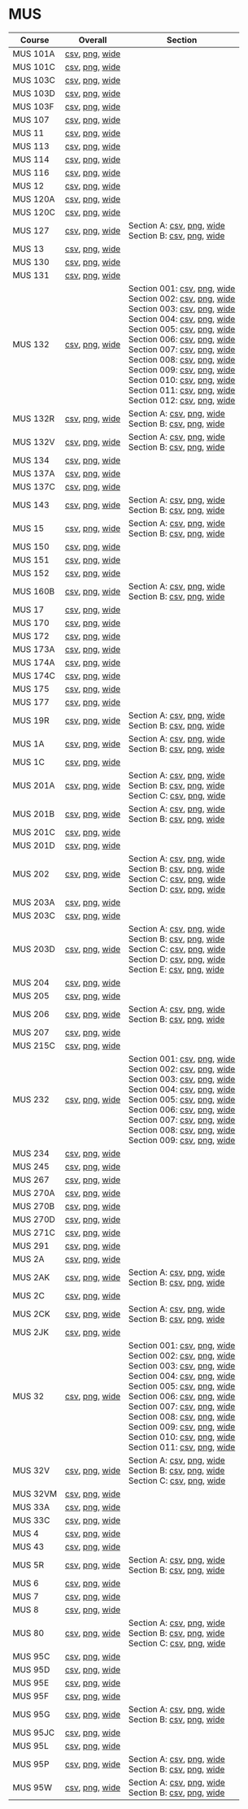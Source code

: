 # MUS

| Course | Overall | Section |
| ------ | ------- | ------- |
| MUS 101A | [csv](https://github.com/UCSD-Historical-Enrollment-Data/2024Fall/blob/main/overall/MUS%20101A.csv), [png](https://raw.githubusercontent.com/UCSD-Historical-Enrollment-Data/2024Fall/main/plot_overall/MUS%20101A.png), [wide](https://raw.githubusercontent.com/UCSD-Historical-Enrollment-Data/2024Fall/main/plot_overall_wide/MUS%20101A.png) |  |
| MUS 101C | [csv](https://github.com/UCSD-Historical-Enrollment-Data/2024Fall/blob/main/overall/MUS%20101C.csv), [png](https://raw.githubusercontent.com/UCSD-Historical-Enrollment-Data/2024Fall/main/plot_overall/MUS%20101C.png), [wide](https://raw.githubusercontent.com/UCSD-Historical-Enrollment-Data/2024Fall/main/plot_overall_wide/MUS%20101C.png) |  |
| MUS 103C | [csv](https://github.com/UCSD-Historical-Enrollment-Data/2024Fall/blob/main/overall/MUS%20103C.csv), [png](https://raw.githubusercontent.com/UCSD-Historical-Enrollment-Data/2024Fall/main/plot_overall/MUS%20103C.png), [wide](https://raw.githubusercontent.com/UCSD-Historical-Enrollment-Data/2024Fall/main/plot_overall_wide/MUS%20103C.png) |  |
| MUS 103D | [csv](https://github.com/UCSD-Historical-Enrollment-Data/2024Fall/blob/main/overall/MUS%20103D.csv), [png](https://raw.githubusercontent.com/UCSD-Historical-Enrollment-Data/2024Fall/main/plot_overall/MUS%20103D.png), [wide](https://raw.githubusercontent.com/UCSD-Historical-Enrollment-Data/2024Fall/main/plot_overall_wide/MUS%20103D.png) |  |
| MUS 103F | [csv](https://github.com/UCSD-Historical-Enrollment-Data/2024Fall/blob/main/overall/MUS%20103F.csv), [png](https://raw.githubusercontent.com/UCSD-Historical-Enrollment-Data/2024Fall/main/plot_overall/MUS%20103F.png), [wide](https://raw.githubusercontent.com/UCSD-Historical-Enrollment-Data/2024Fall/main/plot_overall_wide/MUS%20103F.png) |  |
| MUS 107 | [csv](https://github.com/UCSD-Historical-Enrollment-Data/2024Fall/blob/main/overall/MUS%20107.csv), [png](https://raw.githubusercontent.com/UCSD-Historical-Enrollment-Data/2024Fall/main/plot_overall/MUS%20107.png), [wide](https://raw.githubusercontent.com/UCSD-Historical-Enrollment-Data/2024Fall/main/plot_overall_wide/MUS%20107.png) |  |
| MUS 11 | [csv](https://github.com/UCSD-Historical-Enrollment-Data/2024Fall/blob/main/overall/MUS%2011.csv), [png](https://raw.githubusercontent.com/UCSD-Historical-Enrollment-Data/2024Fall/main/plot_overall/MUS%2011.png), [wide](https://raw.githubusercontent.com/UCSD-Historical-Enrollment-Data/2024Fall/main/plot_overall_wide/MUS%2011.png) |  |
| MUS 113 | [csv](https://github.com/UCSD-Historical-Enrollment-Data/2024Fall/blob/main/overall/MUS%20113.csv), [png](https://raw.githubusercontent.com/UCSD-Historical-Enrollment-Data/2024Fall/main/plot_overall/MUS%20113.png), [wide](https://raw.githubusercontent.com/UCSD-Historical-Enrollment-Data/2024Fall/main/plot_overall_wide/MUS%20113.png) |  |
| MUS 114 | [csv](https://github.com/UCSD-Historical-Enrollment-Data/2024Fall/blob/main/overall/MUS%20114.csv), [png](https://raw.githubusercontent.com/UCSD-Historical-Enrollment-Data/2024Fall/main/plot_overall/MUS%20114.png), [wide](https://raw.githubusercontent.com/UCSD-Historical-Enrollment-Data/2024Fall/main/plot_overall_wide/MUS%20114.png) |  |
| MUS 116 | [csv](https://github.com/UCSD-Historical-Enrollment-Data/2024Fall/blob/main/overall/MUS%20116.csv), [png](https://raw.githubusercontent.com/UCSD-Historical-Enrollment-Data/2024Fall/main/plot_overall/MUS%20116.png), [wide](https://raw.githubusercontent.com/UCSD-Historical-Enrollment-Data/2024Fall/main/plot_overall_wide/MUS%20116.png) |  |
| MUS 12 | [csv](https://github.com/UCSD-Historical-Enrollment-Data/2024Fall/blob/main/overall/MUS%2012.csv), [png](https://raw.githubusercontent.com/UCSD-Historical-Enrollment-Data/2024Fall/main/plot_overall/MUS%2012.png), [wide](https://raw.githubusercontent.com/UCSD-Historical-Enrollment-Data/2024Fall/main/plot_overall_wide/MUS%2012.png) |  |
| MUS 120A | [csv](https://github.com/UCSD-Historical-Enrollment-Data/2024Fall/blob/main/overall/MUS%20120A.csv), [png](https://raw.githubusercontent.com/UCSD-Historical-Enrollment-Data/2024Fall/main/plot_overall/MUS%20120A.png), [wide](https://raw.githubusercontent.com/UCSD-Historical-Enrollment-Data/2024Fall/main/plot_overall_wide/MUS%20120A.png) |  |
| MUS 120C | [csv](https://github.com/UCSD-Historical-Enrollment-Data/2024Fall/blob/main/overall/MUS%20120C.csv), [png](https://raw.githubusercontent.com/UCSD-Historical-Enrollment-Data/2024Fall/main/plot_overall/MUS%20120C.png), [wide](https://raw.githubusercontent.com/UCSD-Historical-Enrollment-Data/2024Fall/main/plot_overall_wide/MUS%20120C.png) |  |
| MUS 127 | [csv](https://github.com/UCSD-Historical-Enrollment-Data/2024Fall/blob/main/overall/MUS%20127.csv), [png](https://raw.githubusercontent.com/UCSD-Historical-Enrollment-Data/2024Fall/main/plot_overall/MUS%20127.png), [wide](https://raw.githubusercontent.com/UCSD-Historical-Enrollment-Data/2024Fall/main/plot_overall_wide/MUS%20127.png) | Section A: [csv](https://github.com/UCSD-Historical-Enrollment-Data/2024Fall/blob/main/section/MUS%20127_A.csv), [png](https://raw.githubusercontent.com/UCSD-Historical-Enrollment-Data/2024Fall/main/plot_section/MUS%20127_A.png), [wide](https://raw.githubusercontent.com/UCSD-Historical-Enrollment-Data/2024Fall/main/plot_section_wide/MUS%20127_A.png)<br>Section B: [csv](https://github.com/UCSD-Historical-Enrollment-Data/2024Fall/blob/main/section/MUS%20127_B.csv), [png](https://raw.githubusercontent.com/UCSD-Historical-Enrollment-Data/2024Fall/main/plot_section/MUS%20127_B.png), [wide](https://raw.githubusercontent.com/UCSD-Historical-Enrollment-Data/2024Fall/main/plot_section_wide/MUS%20127_B.png) |
| MUS 13 | [csv](https://github.com/UCSD-Historical-Enrollment-Data/2024Fall/blob/main/overall/MUS%2013.csv), [png](https://raw.githubusercontent.com/UCSD-Historical-Enrollment-Data/2024Fall/main/plot_overall/MUS%2013.png), [wide](https://raw.githubusercontent.com/UCSD-Historical-Enrollment-Data/2024Fall/main/plot_overall_wide/MUS%2013.png) |  |
| MUS 130 | [csv](https://github.com/UCSD-Historical-Enrollment-Data/2024Fall/blob/main/overall/MUS%20130.csv), [png](https://raw.githubusercontent.com/UCSD-Historical-Enrollment-Data/2024Fall/main/plot_overall/MUS%20130.png), [wide](https://raw.githubusercontent.com/UCSD-Historical-Enrollment-Data/2024Fall/main/plot_overall_wide/MUS%20130.png) |  |
| MUS 131 | [csv](https://github.com/UCSD-Historical-Enrollment-Data/2024Fall/blob/main/overall/MUS%20131.csv), [png](https://raw.githubusercontent.com/UCSD-Historical-Enrollment-Data/2024Fall/main/plot_overall/MUS%20131.png), [wide](https://raw.githubusercontent.com/UCSD-Historical-Enrollment-Data/2024Fall/main/plot_overall_wide/MUS%20131.png) |  |
| MUS 132 | [csv](https://github.com/UCSD-Historical-Enrollment-Data/2024Fall/blob/main/overall/MUS%20132.csv), [png](https://raw.githubusercontent.com/UCSD-Historical-Enrollment-Data/2024Fall/main/plot_overall/MUS%20132.png), [wide](https://raw.githubusercontent.com/UCSD-Historical-Enrollment-Data/2024Fall/main/plot_overall_wide/MUS%20132.png) | Section 001: [csv](https://github.com/UCSD-Historical-Enrollment-Data/2024Fall/blob/main/section/MUS%20132_001.csv), [png](https://raw.githubusercontent.com/UCSD-Historical-Enrollment-Data/2024Fall/main/plot_section/MUS%20132_001.png), [wide](https://raw.githubusercontent.com/UCSD-Historical-Enrollment-Data/2024Fall/main/plot_section_wide/MUS%20132_001.png)<br>Section 002: [csv](https://github.com/UCSD-Historical-Enrollment-Data/2024Fall/blob/main/section/MUS%20132_002.csv), [png](https://raw.githubusercontent.com/UCSD-Historical-Enrollment-Data/2024Fall/main/plot_section/MUS%20132_002.png), [wide](https://raw.githubusercontent.com/UCSD-Historical-Enrollment-Data/2024Fall/main/plot_section_wide/MUS%20132_002.png)<br>Section 003: [csv](https://github.com/UCSD-Historical-Enrollment-Data/2024Fall/blob/main/section/MUS%20132_003.csv), [png](https://raw.githubusercontent.com/UCSD-Historical-Enrollment-Data/2024Fall/main/plot_section/MUS%20132_003.png), [wide](https://raw.githubusercontent.com/UCSD-Historical-Enrollment-Data/2024Fall/main/plot_section_wide/MUS%20132_003.png)<br>Section 004: [csv](https://github.com/UCSD-Historical-Enrollment-Data/2024Fall/blob/main/section/MUS%20132_004.csv), [png](https://raw.githubusercontent.com/UCSD-Historical-Enrollment-Data/2024Fall/main/plot_section/MUS%20132_004.png), [wide](https://raw.githubusercontent.com/UCSD-Historical-Enrollment-Data/2024Fall/main/plot_section_wide/MUS%20132_004.png)<br>Section 005: [csv](https://github.com/UCSD-Historical-Enrollment-Data/2024Fall/blob/main/section/MUS%20132_005.csv), [png](https://raw.githubusercontent.com/UCSD-Historical-Enrollment-Data/2024Fall/main/plot_section/MUS%20132_005.png), [wide](https://raw.githubusercontent.com/UCSD-Historical-Enrollment-Data/2024Fall/main/plot_section_wide/MUS%20132_005.png)<br>Section 006: [csv](https://github.com/UCSD-Historical-Enrollment-Data/2024Fall/blob/main/section/MUS%20132_006.csv), [png](https://raw.githubusercontent.com/UCSD-Historical-Enrollment-Data/2024Fall/main/plot_section/MUS%20132_006.png), [wide](https://raw.githubusercontent.com/UCSD-Historical-Enrollment-Data/2024Fall/main/plot_section_wide/MUS%20132_006.png)<br>Section 007: [csv](https://github.com/UCSD-Historical-Enrollment-Data/2024Fall/blob/main/section/MUS%20132_007.csv), [png](https://raw.githubusercontent.com/UCSD-Historical-Enrollment-Data/2024Fall/main/plot_section/MUS%20132_007.png), [wide](https://raw.githubusercontent.com/UCSD-Historical-Enrollment-Data/2024Fall/main/plot_section_wide/MUS%20132_007.png)<br>Section 008: [csv](https://github.com/UCSD-Historical-Enrollment-Data/2024Fall/blob/main/section/MUS%20132_008.csv), [png](https://raw.githubusercontent.com/UCSD-Historical-Enrollment-Data/2024Fall/main/plot_section/MUS%20132_008.png), [wide](https://raw.githubusercontent.com/UCSD-Historical-Enrollment-Data/2024Fall/main/plot_section_wide/MUS%20132_008.png)<br>Section 009: [csv](https://github.com/UCSD-Historical-Enrollment-Data/2024Fall/blob/main/section/MUS%20132_009.csv), [png](https://raw.githubusercontent.com/UCSD-Historical-Enrollment-Data/2024Fall/main/plot_section/MUS%20132_009.png), [wide](https://raw.githubusercontent.com/UCSD-Historical-Enrollment-Data/2024Fall/main/plot_section_wide/MUS%20132_009.png)<br>Section 010: [csv](https://github.com/UCSD-Historical-Enrollment-Data/2024Fall/blob/main/section/MUS%20132_010.csv), [png](https://raw.githubusercontent.com/UCSD-Historical-Enrollment-Data/2024Fall/main/plot_section/MUS%20132_010.png), [wide](https://raw.githubusercontent.com/UCSD-Historical-Enrollment-Data/2024Fall/main/plot_section_wide/MUS%20132_010.png)<br>Section 011: [csv](https://github.com/UCSD-Historical-Enrollment-Data/2024Fall/blob/main/section/MUS%20132_011.csv), [png](https://raw.githubusercontent.com/UCSD-Historical-Enrollment-Data/2024Fall/main/plot_section/MUS%20132_011.png), [wide](https://raw.githubusercontent.com/UCSD-Historical-Enrollment-Data/2024Fall/main/plot_section_wide/MUS%20132_011.png)<br>Section 012: [csv](https://github.com/UCSD-Historical-Enrollment-Data/2024Fall/blob/main/section/MUS%20132_012.csv), [png](https://raw.githubusercontent.com/UCSD-Historical-Enrollment-Data/2024Fall/main/plot_section/MUS%20132_012.png), [wide](https://raw.githubusercontent.com/UCSD-Historical-Enrollment-Data/2024Fall/main/plot_section_wide/MUS%20132_012.png) |
| MUS 132R | [csv](https://github.com/UCSD-Historical-Enrollment-Data/2024Fall/blob/main/overall/MUS%20132R.csv), [png](https://raw.githubusercontent.com/UCSD-Historical-Enrollment-Data/2024Fall/main/plot_overall/MUS%20132R.png), [wide](https://raw.githubusercontent.com/UCSD-Historical-Enrollment-Data/2024Fall/main/plot_overall_wide/MUS%20132R.png) | Section A: [csv](https://github.com/UCSD-Historical-Enrollment-Data/2024Fall/blob/main/section/MUS%20132R_A.csv), [png](https://raw.githubusercontent.com/UCSD-Historical-Enrollment-Data/2024Fall/main/plot_section/MUS%20132R_A.png), [wide](https://raw.githubusercontent.com/UCSD-Historical-Enrollment-Data/2024Fall/main/plot_section_wide/MUS%20132R_A.png)<br>Section B: [csv](https://github.com/UCSD-Historical-Enrollment-Data/2024Fall/blob/main/section/MUS%20132R_B.csv), [png](https://raw.githubusercontent.com/UCSD-Historical-Enrollment-Data/2024Fall/main/plot_section/MUS%20132R_B.png), [wide](https://raw.githubusercontent.com/UCSD-Historical-Enrollment-Data/2024Fall/main/plot_section_wide/MUS%20132R_B.png) |
| MUS 132V | [csv](https://github.com/UCSD-Historical-Enrollment-Data/2024Fall/blob/main/overall/MUS%20132V.csv), [png](https://raw.githubusercontent.com/UCSD-Historical-Enrollment-Data/2024Fall/main/plot_overall/MUS%20132V.png), [wide](https://raw.githubusercontent.com/UCSD-Historical-Enrollment-Data/2024Fall/main/plot_overall_wide/MUS%20132V.png) | Section A: [csv](https://github.com/UCSD-Historical-Enrollment-Data/2024Fall/blob/main/section/MUS%20132V_A.csv), [png](https://raw.githubusercontent.com/UCSD-Historical-Enrollment-Data/2024Fall/main/plot_section/MUS%20132V_A.png), [wide](https://raw.githubusercontent.com/UCSD-Historical-Enrollment-Data/2024Fall/main/plot_section_wide/MUS%20132V_A.png)<br>Section B: [csv](https://github.com/UCSD-Historical-Enrollment-Data/2024Fall/blob/main/section/MUS%20132V_B.csv), [png](https://raw.githubusercontent.com/UCSD-Historical-Enrollment-Data/2024Fall/main/plot_section/MUS%20132V_B.png), [wide](https://raw.githubusercontent.com/UCSD-Historical-Enrollment-Data/2024Fall/main/plot_section_wide/MUS%20132V_B.png) |
| MUS 134 | [csv](https://github.com/UCSD-Historical-Enrollment-Data/2024Fall/blob/main/overall/MUS%20134.csv), [png](https://raw.githubusercontent.com/UCSD-Historical-Enrollment-Data/2024Fall/main/plot_overall/MUS%20134.png), [wide](https://raw.githubusercontent.com/UCSD-Historical-Enrollment-Data/2024Fall/main/plot_overall_wide/MUS%20134.png) |  |
| MUS 137A | [csv](https://github.com/UCSD-Historical-Enrollment-Data/2024Fall/blob/main/overall/MUS%20137A.csv), [png](https://raw.githubusercontent.com/UCSD-Historical-Enrollment-Data/2024Fall/main/plot_overall/MUS%20137A.png), [wide](https://raw.githubusercontent.com/UCSD-Historical-Enrollment-Data/2024Fall/main/plot_overall_wide/MUS%20137A.png) |  |
| MUS 137C | [csv](https://github.com/UCSD-Historical-Enrollment-Data/2024Fall/blob/main/overall/MUS%20137C.csv), [png](https://raw.githubusercontent.com/UCSD-Historical-Enrollment-Data/2024Fall/main/plot_overall/MUS%20137C.png), [wide](https://raw.githubusercontent.com/UCSD-Historical-Enrollment-Data/2024Fall/main/plot_overall_wide/MUS%20137C.png) |  |
| MUS 143 | [csv](https://github.com/UCSD-Historical-Enrollment-Data/2024Fall/blob/main/overall/MUS%20143.csv), [png](https://raw.githubusercontent.com/UCSD-Historical-Enrollment-Data/2024Fall/main/plot_overall/MUS%20143.png), [wide](https://raw.githubusercontent.com/UCSD-Historical-Enrollment-Data/2024Fall/main/plot_overall_wide/MUS%20143.png) | Section A: [csv](https://github.com/UCSD-Historical-Enrollment-Data/2024Fall/blob/main/section/MUS%20143_A.csv), [png](https://raw.githubusercontent.com/UCSD-Historical-Enrollment-Data/2024Fall/main/plot_section/MUS%20143_A.png), [wide](https://raw.githubusercontent.com/UCSD-Historical-Enrollment-Data/2024Fall/main/plot_section_wide/MUS%20143_A.png)<br>Section B: [csv](https://github.com/UCSD-Historical-Enrollment-Data/2024Fall/blob/main/section/MUS%20143_B.csv), [png](https://raw.githubusercontent.com/UCSD-Historical-Enrollment-Data/2024Fall/main/plot_section/MUS%20143_B.png), [wide](https://raw.githubusercontent.com/UCSD-Historical-Enrollment-Data/2024Fall/main/plot_section_wide/MUS%20143_B.png) |
| MUS 15 | [csv](https://github.com/UCSD-Historical-Enrollment-Data/2024Fall/blob/main/overall/MUS%2015.csv), [png](https://raw.githubusercontent.com/UCSD-Historical-Enrollment-Data/2024Fall/main/plot_overall/MUS%2015.png), [wide](https://raw.githubusercontent.com/UCSD-Historical-Enrollment-Data/2024Fall/main/plot_overall_wide/MUS%2015.png) | Section A: [csv](https://github.com/UCSD-Historical-Enrollment-Data/2024Fall/blob/main/section/MUS%2015_A.csv), [png](https://raw.githubusercontent.com/UCSD-Historical-Enrollment-Data/2024Fall/main/plot_section/MUS%2015_A.png), [wide](https://raw.githubusercontent.com/UCSD-Historical-Enrollment-Data/2024Fall/main/plot_section_wide/MUS%2015_A.png)<br>Section B: [csv](https://github.com/UCSD-Historical-Enrollment-Data/2024Fall/blob/main/section/MUS%2015_B.csv), [png](https://raw.githubusercontent.com/UCSD-Historical-Enrollment-Data/2024Fall/main/plot_section/MUS%2015_B.png), [wide](https://raw.githubusercontent.com/UCSD-Historical-Enrollment-Data/2024Fall/main/plot_section_wide/MUS%2015_B.png) |
| MUS 150 | [csv](https://github.com/UCSD-Historical-Enrollment-Data/2024Fall/blob/main/overall/MUS%20150.csv), [png](https://raw.githubusercontent.com/UCSD-Historical-Enrollment-Data/2024Fall/main/plot_overall/MUS%20150.png), [wide](https://raw.githubusercontent.com/UCSD-Historical-Enrollment-Data/2024Fall/main/plot_overall_wide/MUS%20150.png) |  |
| MUS 151 | [csv](https://github.com/UCSD-Historical-Enrollment-Data/2024Fall/blob/main/overall/MUS%20151.csv), [png](https://raw.githubusercontent.com/UCSD-Historical-Enrollment-Data/2024Fall/main/plot_overall/MUS%20151.png), [wide](https://raw.githubusercontent.com/UCSD-Historical-Enrollment-Data/2024Fall/main/plot_overall_wide/MUS%20151.png) |  |
| MUS 152 | [csv](https://github.com/UCSD-Historical-Enrollment-Data/2024Fall/blob/main/overall/MUS%20152.csv), [png](https://raw.githubusercontent.com/UCSD-Historical-Enrollment-Data/2024Fall/main/plot_overall/MUS%20152.png), [wide](https://raw.githubusercontent.com/UCSD-Historical-Enrollment-Data/2024Fall/main/plot_overall_wide/MUS%20152.png) |  |
| MUS 160B | [csv](https://github.com/UCSD-Historical-Enrollment-Data/2024Fall/blob/main/overall/MUS%20160B.csv), [png](https://raw.githubusercontent.com/UCSD-Historical-Enrollment-Data/2024Fall/main/plot_overall/MUS%20160B.png), [wide](https://raw.githubusercontent.com/UCSD-Historical-Enrollment-Data/2024Fall/main/plot_overall_wide/MUS%20160B.png) | Section A: [csv](https://github.com/UCSD-Historical-Enrollment-Data/2024Fall/blob/main/section/MUS%20160B_A.csv), [png](https://raw.githubusercontent.com/UCSD-Historical-Enrollment-Data/2024Fall/main/plot_section/MUS%20160B_A.png), [wide](https://raw.githubusercontent.com/UCSD-Historical-Enrollment-Data/2024Fall/main/plot_section_wide/MUS%20160B_A.png)<br>Section B: [csv](https://github.com/UCSD-Historical-Enrollment-Data/2024Fall/blob/main/section/MUS%20160B_B.csv), [png](https://raw.githubusercontent.com/UCSD-Historical-Enrollment-Data/2024Fall/main/plot_section/MUS%20160B_B.png), [wide](https://raw.githubusercontent.com/UCSD-Historical-Enrollment-Data/2024Fall/main/plot_section_wide/MUS%20160B_B.png) |
| MUS 17 | [csv](https://github.com/UCSD-Historical-Enrollment-Data/2024Fall/blob/main/overall/MUS%2017.csv), [png](https://raw.githubusercontent.com/UCSD-Historical-Enrollment-Data/2024Fall/main/plot_overall/MUS%2017.png), [wide](https://raw.githubusercontent.com/UCSD-Historical-Enrollment-Data/2024Fall/main/plot_overall_wide/MUS%2017.png) |  |
| MUS 170 | [csv](https://github.com/UCSD-Historical-Enrollment-Data/2024Fall/blob/main/overall/MUS%20170.csv), [png](https://raw.githubusercontent.com/UCSD-Historical-Enrollment-Data/2024Fall/main/plot_overall/MUS%20170.png), [wide](https://raw.githubusercontent.com/UCSD-Historical-Enrollment-Data/2024Fall/main/plot_overall_wide/MUS%20170.png) |  |
| MUS 172 | [csv](https://github.com/UCSD-Historical-Enrollment-Data/2024Fall/blob/main/overall/MUS%20172.csv), [png](https://raw.githubusercontent.com/UCSD-Historical-Enrollment-Data/2024Fall/main/plot_overall/MUS%20172.png), [wide](https://raw.githubusercontent.com/UCSD-Historical-Enrollment-Data/2024Fall/main/plot_overall_wide/MUS%20172.png) |  |
| MUS 173A | [csv](https://github.com/UCSD-Historical-Enrollment-Data/2024Fall/blob/main/overall/MUS%20173A.csv), [png](https://raw.githubusercontent.com/UCSD-Historical-Enrollment-Data/2024Fall/main/plot_overall/MUS%20173A.png), [wide](https://raw.githubusercontent.com/UCSD-Historical-Enrollment-Data/2024Fall/main/plot_overall_wide/MUS%20173A.png) |  |
| MUS 174A | [csv](https://github.com/UCSD-Historical-Enrollment-Data/2024Fall/blob/main/overall/MUS%20174A.csv), [png](https://raw.githubusercontent.com/UCSD-Historical-Enrollment-Data/2024Fall/main/plot_overall/MUS%20174A.png), [wide](https://raw.githubusercontent.com/UCSD-Historical-Enrollment-Data/2024Fall/main/plot_overall_wide/MUS%20174A.png) |  |
| MUS 174C | [csv](https://github.com/UCSD-Historical-Enrollment-Data/2024Fall/blob/main/overall/MUS%20174C.csv), [png](https://raw.githubusercontent.com/UCSD-Historical-Enrollment-Data/2024Fall/main/plot_overall/MUS%20174C.png), [wide](https://raw.githubusercontent.com/UCSD-Historical-Enrollment-Data/2024Fall/main/plot_overall_wide/MUS%20174C.png) |  |
| MUS 175 | [csv](https://github.com/UCSD-Historical-Enrollment-Data/2024Fall/blob/main/overall/MUS%20175.csv), [png](https://raw.githubusercontent.com/UCSD-Historical-Enrollment-Data/2024Fall/main/plot_overall/MUS%20175.png), [wide](https://raw.githubusercontent.com/UCSD-Historical-Enrollment-Data/2024Fall/main/plot_overall_wide/MUS%20175.png) |  |
| MUS 177 | [csv](https://github.com/UCSD-Historical-Enrollment-Data/2024Fall/blob/main/overall/MUS%20177.csv), [png](https://raw.githubusercontent.com/UCSD-Historical-Enrollment-Data/2024Fall/main/plot_overall/MUS%20177.png), [wide](https://raw.githubusercontent.com/UCSD-Historical-Enrollment-Data/2024Fall/main/plot_overall_wide/MUS%20177.png) |  |
| MUS 19R | [csv](https://github.com/UCSD-Historical-Enrollment-Data/2024Fall/blob/main/overall/MUS%2019R.csv), [png](https://raw.githubusercontent.com/UCSD-Historical-Enrollment-Data/2024Fall/main/plot_overall/MUS%2019R.png), [wide](https://raw.githubusercontent.com/UCSD-Historical-Enrollment-Data/2024Fall/main/plot_overall_wide/MUS%2019R.png) | Section A: [csv](https://github.com/UCSD-Historical-Enrollment-Data/2024Fall/blob/main/section/MUS%2019R_A.csv), [png](https://raw.githubusercontent.com/UCSD-Historical-Enrollment-Data/2024Fall/main/plot_section/MUS%2019R_A.png), [wide](https://raw.githubusercontent.com/UCSD-Historical-Enrollment-Data/2024Fall/main/plot_section_wide/MUS%2019R_A.png)<br>Section B: [csv](https://github.com/UCSD-Historical-Enrollment-Data/2024Fall/blob/main/section/MUS%2019R_B.csv), [png](https://raw.githubusercontent.com/UCSD-Historical-Enrollment-Data/2024Fall/main/plot_section/MUS%2019R_B.png), [wide](https://raw.githubusercontent.com/UCSD-Historical-Enrollment-Data/2024Fall/main/plot_section_wide/MUS%2019R_B.png) |
| MUS 1A | [csv](https://github.com/UCSD-Historical-Enrollment-Data/2024Fall/blob/main/overall/MUS%201A.csv), [png](https://raw.githubusercontent.com/UCSD-Historical-Enrollment-Data/2024Fall/main/plot_overall/MUS%201A.png), [wide](https://raw.githubusercontent.com/UCSD-Historical-Enrollment-Data/2024Fall/main/plot_overall_wide/MUS%201A.png) | Section A: [csv](https://github.com/UCSD-Historical-Enrollment-Data/2024Fall/blob/main/section/MUS%201A_A.csv), [png](https://raw.githubusercontent.com/UCSD-Historical-Enrollment-Data/2024Fall/main/plot_section/MUS%201A_A.png), [wide](https://raw.githubusercontent.com/UCSD-Historical-Enrollment-Data/2024Fall/main/plot_section_wide/MUS%201A_A.png)<br>Section B: [csv](https://github.com/UCSD-Historical-Enrollment-Data/2024Fall/blob/main/section/MUS%201A_B.csv), [png](https://raw.githubusercontent.com/UCSD-Historical-Enrollment-Data/2024Fall/main/plot_section/MUS%201A_B.png), [wide](https://raw.githubusercontent.com/UCSD-Historical-Enrollment-Data/2024Fall/main/plot_section_wide/MUS%201A_B.png) |
| MUS 1C | [csv](https://github.com/UCSD-Historical-Enrollment-Data/2024Fall/blob/main/overall/MUS%201C.csv), [png](https://raw.githubusercontent.com/UCSD-Historical-Enrollment-Data/2024Fall/main/plot_overall/MUS%201C.png), [wide](https://raw.githubusercontent.com/UCSD-Historical-Enrollment-Data/2024Fall/main/plot_overall_wide/MUS%201C.png) |  |
| MUS 201A | [csv](https://github.com/UCSD-Historical-Enrollment-Data/2024Fall/blob/main/overall/MUS%20201A.csv), [png](https://raw.githubusercontent.com/UCSD-Historical-Enrollment-Data/2024Fall/main/plot_overall/MUS%20201A.png), [wide](https://raw.githubusercontent.com/UCSD-Historical-Enrollment-Data/2024Fall/main/plot_overall_wide/MUS%20201A.png) | Section A: [csv](https://github.com/UCSD-Historical-Enrollment-Data/2024Fall/blob/main/section/MUS%20201A_A.csv), [png](https://raw.githubusercontent.com/UCSD-Historical-Enrollment-Data/2024Fall/main/plot_section/MUS%20201A_A.png), [wide](https://raw.githubusercontent.com/UCSD-Historical-Enrollment-Data/2024Fall/main/plot_section_wide/MUS%20201A_A.png)<br>Section B: [csv](https://github.com/UCSD-Historical-Enrollment-Data/2024Fall/blob/main/section/MUS%20201A_B.csv), [png](https://raw.githubusercontent.com/UCSD-Historical-Enrollment-Data/2024Fall/main/plot_section/MUS%20201A_B.png), [wide](https://raw.githubusercontent.com/UCSD-Historical-Enrollment-Data/2024Fall/main/plot_section_wide/MUS%20201A_B.png)<br>Section C: [csv](https://github.com/UCSD-Historical-Enrollment-Data/2024Fall/blob/main/section/MUS%20201A_C.csv), [png](https://raw.githubusercontent.com/UCSD-Historical-Enrollment-Data/2024Fall/main/plot_section/MUS%20201A_C.png), [wide](https://raw.githubusercontent.com/UCSD-Historical-Enrollment-Data/2024Fall/main/plot_section_wide/MUS%20201A_C.png) |
| MUS 201B | [csv](https://github.com/UCSD-Historical-Enrollment-Data/2024Fall/blob/main/overall/MUS%20201B.csv), [png](https://raw.githubusercontent.com/UCSD-Historical-Enrollment-Data/2024Fall/main/plot_overall/MUS%20201B.png), [wide](https://raw.githubusercontent.com/UCSD-Historical-Enrollment-Data/2024Fall/main/plot_overall_wide/MUS%20201B.png) | Section A: [csv](https://github.com/UCSD-Historical-Enrollment-Data/2024Fall/blob/main/section/MUS%20201B_A.csv), [png](https://raw.githubusercontent.com/UCSD-Historical-Enrollment-Data/2024Fall/main/plot_section/MUS%20201B_A.png), [wide](https://raw.githubusercontent.com/UCSD-Historical-Enrollment-Data/2024Fall/main/plot_section_wide/MUS%20201B_A.png)<br>Section B: [csv](https://github.com/UCSD-Historical-Enrollment-Data/2024Fall/blob/main/section/MUS%20201B_B.csv), [png](https://raw.githubusercontent.com/UCSD-Historical-Enrollment-Data/2024Fall/main/plot_section/MUS%20201B_B.png), [wide](https://raw.githubusercontent.com/UCSD-Historical-Enrollment-Data/2024Fall/main/plot_section_wide/MUS%20201B_B.png) |
| MUS 201C | [csv](https://github.com/UCSD-Historical-Enrollment-Data/2024Fall/blob/main/overall/MUS%20201C.csv), [png](https://raw.githubusercontent.com/UCSD-Historical-Enrollment-Data/2024Fall/main/plot_overall/MUS%20201C.png), [wide](https://raw.githubusercontent.com/UCSD-Historical-Enrollment-Data/2024Fall/main/plot_overall_wide/MUS%20201C.png) |  |
| MUS 201D | [csv](https://github.com/UCSD-Historical-Enrollment-Data/2024Fall/blob/main/overall/MUS%20201D.csv), [png](https://raw.githubusercontent.com/UCSD-Historical-Enrollment-Data/2024Fall/main/plot_overall/MUS%20201D.png), [wide](https://raw.githubusercontent.com/UCSD-Historical-Enrollment-Data/2024Fall/main/plot_overall_wide/MUS%20201D.png) |  |
| MUS 202 | [csv](https://github.com/UCSD-Historical-Enrollment-Data/2024Fall/blob/main/overall/MUS%20202.csv), [png](https://raw.githubusercontent.com/UCSD-Historical-Enrollment-Data/2024Fall/main/plot_overall/MUS%20202.png), [wide](https://raw.githubusercontent.com/UCSD-Historical-Enrollment-Data/2024Fall/main/plot_overall_wide/MUS%20202.png) | Section A: [csv](https://github.com/UCSD-Historical-Enrollment-Data/2024Fall/blob/main/section/MUS%20202_A.csv), [png](https://raw.githubusercontent.com/UCSD-Historical-Enrollment-Data/2024Fall/main/plot_section/MUS%20202_A.png), [wide](https://raw.githubusercontent.com/UCSD-Historical-Enrollment-Data/2024Fall/main/plot_section_wide/MUS%20202_A.png)<br>Section B: [csv](https://github.com/UCSD-Historical-Enrollment-Data/2024Fall/blob/main/section/MUS%20202_B.csv), [png](https://raw.githubusercontent.com/UCSD-Historical-Enrollment-Data/2024Fall/main/plot_section/MUS%20202_B.png), [wide](https://raw.githubusercontent.com/UCSD-Historical-Enrollment-Data/2024Fall/main/plot_section_wide/MUS%20202_B.png)<br>Section C: [csv](https://github.com/UCSD-Historical-Enrollment-Data/2024Fall/blob/main/section/MUS%20202_C.csv), [png](https://raw.githubusercontent.com/UCSD-Historical-Enrollment-Data/2024Fall/main/plot_section/MUS%20202_C.png), [wide](https://raw.githubusercontent.com/UCSD-Historical-Enrollment-Data/2024Fall/main/plot_section_wide/MUS%20202_C.png)<br>Section D: [csv](https://github.com/UCSD-Historical-Enrollment-Data/2024Fall/blob/main/section/MUS%20202_D.csv), [png](https://raw.githubusercontent.com/UCSD-Historical-Enrollment-Data/2024Fall/main/plot_section/MUS%20202_D.png), [wide](https://raw.githubusercontent.com/UCSD-Historical-Enrollment-Data/2024Fall/main/plot_section_wide/MUS%20202_D.png) |
| MUS 203A | [csv](https://github.com/UCSD-Historical-Enrollment-Data/2024Fall/blob/main/overall/MUS%20203A.csv), [png](https://raw.githubusercontent.com/UCSD-Historical-Enrollment-Data/2024Fall/main/plot_overall/MUS%20203A.png), [wide](https://raw.githubusercontent.com/UCSD-Historical-Enrollment-Data/2024Fall/main/plot_overall_wide/MUS%20203A.png) |  |
| MUS 203C | [csv](https://github.com/UCSD-Historical-Enrollment-Data/2024Fall/blob/main/overall/MUS%20203C.csv), [png](https://raw.githubusercontent.com/UCSD-Historical-Enrollment-Data/2024Fall/main/plot_overall/MUS%20203C.png), [wide](https://raw.githubusercontent.com/UCSD-Historical-Enrollment-Data/2024Fall/main/plot_overall_wide/MUS%20203C.png) |  |
| MUS 203D | [csv](https://github.com/UCSD-Historical-Enrollment-Data/2024Fall/blob/main/overall/MUS%20203D.csv), [png](https://raw.githubusercontent.com/UCSD-Historical-Enrollment-Data/2024Fall/main/plot_overall/MUS%20203D.png), [wide](https://raw.githubusercontent.com/UCSD-Historical-Enrollment-Data/2024Fall/main/plot_overall_wide/MUS%20203D.png) | Section A: [csv](https://github.com/UCSD-Historical-Enrollment-Data/2024Fall/blob/main/section/MUS%20203D_A.csv), [png](https://raw.githubusercontent.com/UCSD-Historical-Enrollment-Data/2024Fall/main/plot_section/MUS%20203D_A.png), [wide](https://raw.githubusercontent.com/UCSD-Historical-Enrollment-Data/2024Fall/main/plot_section_wide/MUS%20203D_A.png)<br>Section B: [csv](https://github.com/UCSD-Historical-Enrollment-Data/2024Fall/blob/main/section/MUS%20203D_B.csv), [png](https://raw.githubusercontent.com/UCSD-Historical-Enrollment-Data/2024Fall/main/plot_section/MUS%20203D_B.png), [wide](https://raw.githubusercontent.com/UCSD-Historical-Enrollment-Data/2024Fall/main/plot_section_wide/MUS%20203D_B.png)<br>Section C: [csv](https://github.com/UCSD-Historical-Enrollment-Data/2024Fall/blob/main/section/MUS%20203D_C.csv), [png](https://raw.githubusercontent.com/UCSD-Historical-Enrollment-Data/2024Fall/main/plot_section/MUS%20203D_C.png), [wide](https://raw.githubusercontent.com/UCSD-Historical-Enrollment-Data/2024Fall/main/plot_section_wide/MUS%20203D_C.png)<br>Section D: [csv](https://github.com/UCSD-Historical-Enrollment-Data/2024Fall/blob/main/section/MUS%20203D_D.csv), [png](https://raw.githubusercontent.com/UCSD-Historical-Enrollment-Data/2024Fall/main/plot_section/MUS%20203D_D.png), [wide](https://raw.githubusercontent.com/UCSD-Historical-Enrollment-Data/2024Fall/main/plot_section_wide/MUS%20203D_D.png)<br>Section E: [csv](https://github.com/UCSD-Historical-Enrollment-Data/2024Fall/blob/main/section/MUS%20203D_E.csv), [png](https://raw.githubusercontent.com/UCSD-Historical-Enrollment-Data/2024Fall/main/plot_section/MUS%20203D_E.png), [wide](https://raw.githubusercontent.com/UCSD-Historical-Enrollment-Data/2024Fall/main/plot_section_wide/MUS%20203D_E.png) |
| MUS 204 | [csv](https://github.com/UCSD-Historical-Enrollment-Data/2024Fall/blob/main/overall/MUS%20204.csv), [png](https://raw.githubusercontent.com/UCSD-Historical-Enrollment-Data/2024Fall/main/plot_overall/MUS%20204.png), [wide](https://raw.githubusercontent.com/UCSD-Historical-Enrollment-Data/2024Fall/main/plot_overall_wide/MUS%20204.png) |  |
| MUS 205 | [csv](https://github.com/UCSD-Historical-Enrollment-Data/2024Fall/blob/main/overall/MUS%20205.csv), [png](https://raw.githubusercontent.com/UCSD-Historical-Enrollment-Data/2024Fall/main/plot_overall/MUS%20205.png), [wide](https://raw.githubusercontent.com/UCSD-Historical-Enrollment-Data/2024Fall/main/plot_overall_wide/MUS%20205.png) |  |
| MUS 206 | [csv](https://github.com/UCSD-Historical-Enrollment-Data/2024Fall/blob/main/overall/MUS%20206.csv), [png](https://raw.githubusercontent.com/UCSD-Historical-Enrollment-Data/2024Fall/main/plot_overall/MUS%20206.png), [wide](https://raw.githubusercontent.com/UCSD-Historical-Enrollment-Data/2024Fall/main/plot_overall_wide/MUS%20206.png) | Section A: [csv](https://github.com/UCSD-Historical-Enrollment-Data/2024Fall/blob/main/section/MUS%20206_A.csv), [png](https://raw.githubusercontent.com/UCSD-Historical-Enrollment-Data/2024Fall/main/plot_section/MUS%20206_A.png), [wide](https://raw.githubusercontent.com/UCSD-Historical-Enrollment-Data/2024Fall/main/plot_section_wide/MUS%20206_A.png)<br>Section B: [csv](https://github.com/UCSD-Historical-Enrollment-Data/2024Fall/blob/main/section/MUS%20206_B.csv), [png](https://raw.githubusercontent.com/UCSD-Historical-Enrollment-Data/2024Fall/main/plot_section/MUS%20206_B.png), [wide](https://raw.githubusercontent.com/UCSD-Historical-Enrollment-Data/2024Fall/main/plot_section_wide/MUS%20206_B.png) |
| MUS 207 | [csv](https://github.com/UCSD-Historical-Enrollment-Data/2024Fall/blob/main/overall/MUS%20207.csv), [png](https://raw.githubusercontent.com/UCSD-Historical-Enrollment-Data/2024Fall/main/plot_overall/MUS%20207.png), [wide](https://raw.githubusercontent.com/UCSD-Historical-Enrollment-Data/2024Fall/main/plot_overall_wide/MUS%20207.png) |  |
| MUS 215C | [csv](https://github.com/UCSD-Historical-Enrollment-Data/2024Fall/blob/main/overall/MUS%20215C.csv), [png](https://raw.githubusercontent.com/UCSD-Historical-Enrollment-Data/2024Fall/main/plot_overall/MUS%20215C.png), [wide](https://raw.githubusercontent.com/UCSD-Historical-Enrollment-Data/2024Fall/main/plot_overall_wide/MUS%20215C.png) |  |
| MUS 232 | [csv](https://github.com/UCSD-Historical-Enrollment-Data/2024Fall/blob/main/overall/MUS%20232.csv), [png](https://raw.githubusercontent.com/UCSD-Historical-Enrollment-Data/2024Fall/main/plot_overall/MUS%20232.png), [wide](https://raw.githubusercontent.com/UCSD-Historical-Enrollment-Data/2024Fall/main/plot_overall_wide/MUS%20232.png) | Section 001: [csv](https://github.com/UCSD-Historical-Enrollment-Data/2024Fall/blob/main/section/MUS%20232_001.csv), [png](https://raw.githubusercontent.com/UCSD-Historical-Enrollment-Data/2024Fall/main/plot_section/MUS%20232_001.png), [wide](https://raw.githubusercontent.com/UCSD-Historical-Enrollment-Data/2024Fall/main/plot_section_wide/MUS%20232_001.png)<br>Section 002: [csv](https://github.com/UCSD-Historical-Enrollment-Data/2024Fall/blob/main/section/MUS%20232_002.csv), [png](https://raw.githubusercontent.com/UCSD-Historical-Enrollment-Data/2024Fall/main/plot_section/MUS%20232_002.png), [wide](https://raw.githubusercontent.com/UCSD-Historical-Enrollment-Data/2024Fall/main/plot_section_wide/MUS%20232_002.png)<br>Section 003: [csv](https://github.com/UCSD-Historical-Enrollment-Data/2024Fall/blob/main/section/MUS%20232_003.csv), [png](https://raw.githubusercontent.com/UCSD-Historical-Enrollment-Data/2024Fall/main/plot_section/MUS%20232_003.png), [wide](https://raw.githubusercontent.com/UCSD-Historical-Enrollment-Data/2024Fall/main/plot_section_wide/MUS%20232_003.png)<br>Section 004: [csv](https://github.com/UCSD-Historical-Enrollment-Data/2024Fall/blob/main/section/MUS%20232_004.csv), [png](https://raw.githubusercontent.com/UCSD-Historical-Enrollment-Data/2024Fall/main/plot_section/MUS%20232_004.png), [wide](https://raw.githubusercontent.com/UCSD-Historical-Enrollment-Data/2024Fall/main/plot_section_wide/MUS%20232_004.png)<br>Section 005: [csv](https://github.com/UCSD-Historical-Enrollment-Data/2024Fall/blob/main/section/MUS%20232_005.csv), [png](https://raw.githubusercontent.com/UCSD-Historical-Enrollment-Data/2024Fall/main/plot_section/MUS%20232_005.png), [wide](https://raw.githubusercontent.com/UCSD-Historical-Enrollment-Data/2024Fall/main/plot_section_wide/MUS%20232_005.png)<br>Section 006: [csv](https://github.com/UCSD-Historical-Enrollment-Data/2024Fall/blob/main/section/MUS%20232_006.csv), [png](https://raw.githubusercontent.com/UCSD-Historical-Enrollment-Data/2024Fall/main/plot_section/MUS%20232_006.png), [wide](https://raw.githubusercontent.com/UCSD-Historical-Enrollment-Data/2024Fall/main/plot_section_wide/MUS%20232_006.png)<br>Section 007: [csv](https://github.com/UCSD-Historical-Enrollment-Data/2024Fall/blob/main/section/MUS%20232_007.csv), [png](https://raw.githubusercontent.com/UCSD-Historical-Enrollment-Data/2024Fall/main/plot_section/MUS%20232_007.png), [wide](https://raw.githubusercontent.com/UCSD-Historical-Enrollment-Data/2024Fall/main/plot_section_wide/MUS%20232_007.png)<br>Section 008: [csv](https://github.com/UCSD-Historical-Enrollment-Data/2024Fall/blob/main/section/MUS%20232_008.csv), [png](https://raw.githubusercontent.com/UCSD-Historical-Enrollment-Data/2024Fall/main/plot_section/MUS%20232_008.png), [wide](https://raw.githubusercontent.com/UCSD-Historical-Enrollment-Data/2024Fall/main/plot_section_wide/MUS%20232_008.png)<br>Section 009: [csv](https://github.com/UCSD-Historical-Enrollment-Data/2024Fall/blob/main/section/MUS%20232_009.csv), [png](https://raw.githubusercontent.com/UCSD-Historical-Enrollment-Data/2024Fall/main/plot_section/MUS%20232_009.png), [wide](https://raw.githubusercontent.com/UCSD-Historical-Enrollment-Data/2024Fall/main/plot_section_wide/MUS%20232_009.png) |
| MUS 234 | [csv](https://github.com/UCSD-Historical-Enrollment-Data/2024Fall/blob/main/overall/MUS%20234.csv), [png](https://raw.githubusercontent.com/UCSD-Historical-Enrollment-Data/2024Fall/main/plot_overall/MUS%20234.png), [wide](https://raw.githubusercontent.com/UCSD-Historical-Enrollment-Data/2024Fall/main/plot_overall_wide/MUS%20234.png) |  |
| MUS 245 | [csv](https://github.com/UCSD-Historical-Enrollment-Data/2024Fall/blob/main/overall/MUS%20245.csv), [png](https://raw.githubusercontent.com/UCSD-Historical-Enrollment-Data/2024Fall/main/plot_overall/MUS%20245.png), [wide](https://raw.githubusercontent.com/UCSD-Historical-Enrollment-Data/2024Fall/main/plot_overall_wide/MUS%20245.png) |  |
| MUS 267 | [csv](https://github.com/UCSD-Historical-Enrollment-Data/2024Fall/blob/main/overall/MUS%20267.csv), [png](https://raw.githubusercontent.com/UCSD-Historical-Enrollment-Data/2024Fall/main/plot_overall/MUS%20267.png), [wide](https://raw.githubusercontent.com/UCSD-Historical-Enrollment-Data/2024Fall/main/plot_overall_wide/MUS%20267.png) |  |
| MUS 270A | [csv](https://github.com/UCSD-Historical-Enrollment-Data/2024Fall/blob/main/overall/MUS%20270A.csv), [png](https://raw.githubusercontent.com/UCSD-Historical-Enrollment-Data/2024Fall/main/plot_overall/MUS%20270A.png), [wide](https://raw.githubusercontent.com/UCSD-Historical-Enrollment-Data/2024Fall/main/plot_overall_wide/MUS%20270A.png) |  |
| MUS 270B | [csv](https://github.com/UCSD-Historical-Enrollment-Data/2024Fall/blob/main/overall/MUS%20270B.csv), [png](https://raw.githubusercontent.com/UCSD-Historical-Enrollment-Data/2024Fall/main/plot_overall/MUS%20270B.png), [wide](https://raw.githubusercontent.com/UCSD-Historical-Enrollment-Data/2024Fall/main/plot_overall_wide/MUS%20270B.png) |  |
| MUS 270D | [csv](https://github.com/UCSD-Historical-Enrollment-Data/2024Fall/blob/main/overall/MUS%20270D.csv), [png](https://raw.githubusercontent.com/UCSD-Historical-Enrollment-Data/2024Fall/main/plot_overall/MUS%20270D.png), [wide](https://raw.githubusercontent.com/UCSD-Historical-Enrollment-Data/2024Fall/main/plot_overall_wide/MUS%20270D.png) |  |
| MUS 271C | [csv](https://github.com/UCSD-Historical-Enrollment-Data/2024Fall/blob/main/overall/MUS%20271C.csv), [png](https://raw.githubusercontent.com/UCSD-Historical-Enrollment-Data/2024Fall/main/plot_overall/MUS%20271C.png), [wide](https://raw.githubusercontent.com/UCSD-Historical-Enrollment-Data/2024Fall/main/plot_overall_wide/MUS%20271C.png) |  |
| MUS 291 | [csv](https://github.com/UCSD-Historical-Enrollment-Data/2024Fall/blob/main/overall/MUS%20291.csv), [png](https://raw.githubusercontent.com/UCSD-Historical-Enrollment-Data/2024Fall/main/plot_overall/MUS%20291.png), [wide](https://raw.githubusercontent.com/UCSD-Historical-Enrollment-Data/2024Fall/main/plot_overall_wide/MUS%20291.png) |  |
| MUS 2A | [csv](https://github.com/UCSD-Historical-Enrollment-Data/2024Fall/blob/main/overall/MUS%202A.csv), [png](https://raw.githubusercontent.com/UCSD-Historical-Enrollment-Data/2024Fall/main/plot_overall/MUS%202A.png), [wide](https://raw.githubusercontent.com/UCSD-Historical-Enrollment-Data/2024Fall/main/plot_overall_wide/MUS%202A.png) |  |
| MUS 2AK | [csv](https://github.com/UCSD-Historical-Enrollment-Data/2024Fall/blob/main/overall/MUS%202AK.csv), [png](https://raw.githubusercontent.com/UCSD-Historical-Enrollment-Data/2024Fall/main/plot_overall/MUS%202AK.png), [wide](https://raw.githubusercontent.com/UCSD-Historical-Enrollment-Data/2024Fall/main/plot_overall_wide/MUS%202AK.png) | Section A: [csv](https://github.com/UCSD-Historical-Enrollment-Data/2024Fall/blob/main/section/MUS%202AK_A.csv), [png](https://raw.githubusercontent.com/UCSD-Historical-Enrollment-Data/2024Fall/main/plot_section/MUS%202AK_A.png), [wide](https://raw.githubusercontent.com/UCSD-Historical-Enrollment-Data/2024Fall/main/plot_section_wide/MUS%202AK_A.png)<br>Section B: [csv](https://github.com/UCSD-Historical-Enrollment-Data/2024Fall/blob/main/section/MUS%202AK_B.csv), [png](https://raw.githubusercontent.com/UCSD-Historical-Enrollment-Data/2024Fall/main/plot_section/MUS%202AK_B.png), [wide](https://raw.githubusercontent.com/UCSD-Historical-Enrollment-Data/2024Fall/main/plot_section_wide/MUS%202AK_B.png) |
| MUS 2C | [csv](https://github.com/UCSD-Historical-Enrollment-Data/2024Fall/blob/main/overall/MUS%202C.csv), [png](https://raw.githubusercontent.com/UCSD-Historical-Enrollment-Data/2024Fall/main/plot_overall/MUS%202C.png), [wide](https://raw.githubusercontent.com/UCSD-Historical-Enrollment-Data/2024Fall/main/plot_overall_wide/MUS%202C.png) |  |
| MUS 2CK | [csv](https://github.com/UCSD-Historical-Enrollment-Data/2024Fall/blob/main/overall/MUS%202CK.csv), [png](https://raw.githubusercontent.com/UCSD-Historical-Enrollment-Data/2024Fall/main/plot_overall/MUS%202CK.png), [wide](https://raw.githubusercontent.com/UCSD-Historical-Enrollment-Data/2024Fall/main/plot_overall_wide/MUS%202CK.png) | Section A: [csv](https://github.com/UCSD-Historical-Enrollment-Data/2024Fall/blob/main/section/MUS%202CK_A.csv), [png](https://raw.githubusercontent.com/UCSD-Historical-Enrollment-Data/2024Fall/main/plot_section/MUS%202CK_A.png), [wide](https://raw.githubusercontent.com/UCSD-Historical-Enrollment-Data/2024Fall/main/plot_section_wide/MUS%202CK_A.png)<br>Section B: [csv](https://github.com/UCSD-Historical-Enrollment-Data/2024Fall/blob/main/section/MUS%202CK_B.csv), [png](https://raw.githubusercontent.com/UCSD-Historical-Enrollment-Data/2024Fall/main/plot_section/MUS%202CK_B.png), [wide](https://raw.githubusercontent.com/UCSD-Historical-Enrollment-Data/2024Fall/main/plot_section_wide/MUS%202CK_B.png) |
| MUS 2JK | [csv](https://github.com/UCSD-Historical-Enrollment-Data/2024Fall/blob/main/overall/MUS%202JK.csv), [png](https://raw.githubusercontent.com/UCSD-Historical-Enrollment-Data/2024Fall/main/plot_overall/MUS%202JK.png), [wide](https://raw.githubusercontent.com/UCSD-Historical-Enrollment-Data/2024Fall/main/plot_overall_wide/MUS%202JK.png) |  |
| MUS 32 | [csv](https://github.com/UCSD-Historical-Enrollment-Data/2024Fall/blob/main/overall/MUS%2032.csv), [png](https://raw.githubusercontent.com/UCSD-Historical-Enrollment-Data/2024Fall/main/plot_overall/MUS%2032.png), [wide](https://raw.githubusercontent.com/UCSD-Historical-Enrollment-Data/2024Fall/main/plot_overall_wide/MUS%2032.png) | Section 001: [csv](https://github.com/UCSD-Historical-Enrollment-Data/2024Fall/blob/main/section/MUS%2032_001.csv), [png](https://raw.githubusercontent.com/UCSD-Historical-Enrollment-Data/2024Fall/main/plot_section/MUS%2032_001.png), [wide](https://raw.githubusercontent.com/UCSD-Historical-Enrollment-Data/2024Fall/main/plot_section_wide/MUS%2032_001.png)<br>Section 002: [csv](https://github.com/UCSD-Historical-Enrollment-Data/2024Fall/blob/main/section/MUS%2032_002.csv), [png](https://raw.githubusercontent.com/UCSD-Historical-Enrollment-Data/2024Fall/main/plot_section/MUS%2032_002.png), [wide](https://raw.githubusercontent.com/UCSD-Historical-Enrollment-Data/2024Fall/main/plot_section_wide/MUS%2032_002.png)<br>Section 003: [csv](https://github.com/UCSD-Historical-Enrollment-Data/2024Fall/blob/main/section/MUS%2032_003.csv), [png](https://raw.githubusercontent.com/UCSD-Historical-Enrollment-Data/2024Fall/main/plot_section/MUS%2032_003.png), [wide](https://raw.githubusercontent.com/UCSD-Historical-Enrollment-Data/2024Fall/main/plot_section_wide/MUS%2032_003.png)<br>Section 004: [csv](https://github.com/UCSD-Historical-Enrollment-Data/2024Fall/blob/main/section/MUS%2032_004.csv), [png](https://raw.githubusercontent.com/UCSD-Historical-Enrollment-Data/2024Fall/main/plot_section/MUS%2032_004.png), [wide](https://raw.githubusercontent.com/UCSD-Historical-Enrollment-Data/2024Fall/main/plot_section_wide/MUS%2032_004.png)<br>Section 005: [csv](https://github.com/UCSD-Historical-Enrollment-Data/2024Fall/blob/main/section/MUS%2032_005.csv), [png](https://raw.githubusercontent.com/UCSD-Historical-Enrollment-Data/2024Fall/main/plot_section/MUS%2032_005.png), [wide](https://raw.githubusercontent.com/UCSD-Historical-Enrollment-Data/2024Fall/main/plot_section_wide/MUS%2032_005.png)<br>Section 006: [csv](https://github.com/UCSD-Historical-Enrollment-Data/2024Fall/blob/main/section/MUS%2032_006.csv), [png](https://raw.githubusercontent.com/UCSD-Historical-Enrollment-Data/2024Fall/main/plot_section/MUS%2032_006.png), [wide](https://raw.githubusercontent.com/UCSD-Historical-Enrollment-Data/2024Fall/main/plot_section_wide/MUS%2032_006.png)<br>Section 007: [csv](https://github.com/UCSD-Historical-Enrollment-Data/2024Fall/blob/main/section/MUS%2032_007.csv), [png](https://raw.githubusercontent.com/UCSD-Historical-Enrollment-Data/2024Fall/main/plot_section/MUS%2032_007.png), [wide](https://raw.githubusercontent.com/UCSD-Historical-Enrollment-Data/2024Fall/main/plot_section_wide/MUS%2032_007.png)<br>Section 008: [csv](https://github.com/UCSD-Historical-Enrollment-Data/2024Fall/blob/main/section/MUS%2032_008.csv), [png](https://raw.githubusercontent.com/UCSD-Historical-Enrollment-Data/2024Fall/main/plot_section/MUS%2032_008.png), [wide](https://raw.githubusercontent.com/UCSD-Historical-Enrollment-Data/2024Fall/main/plot_section_wide/MUS%2032_008.png)<br>Section 009: [csv](https://github.com/UCSD-Historical-Enrollment-Data/2024Fall/blob/main/section/MUS%2032_009.csv), [png](https://raw.githubusercontent.com/UCSD-Historical-Enrollment-Data/2024Fall/main/plot_section/MUS%2032_009.png), [wide](https://raw.githubusercontent.com/UCSD-Historical-Enrollment-Data/2024Fall/main/plot_section_wide/MUS%2032_009.png)<br>Section 010: [csv](https://github.com/UCSD-Historical-Enrollment-Data/2024Fall/blob/main/section/MUS%2032_010.csv), [png](https://raw.githubusercontent.com/UCSD-Historical-Enrollment-Data/2024Fall/main/plot_section/MUS%2032_010.png), [wide](https://raw.githubusercontent.com/UCSD-Historical-Enrollment-Data/2024Fall/main/plot_section_wide/MUS%2032_010.png)<br>Section 011: [csv](https://github.com/UCSD-Historical-Enrollment-Data/2024Fall/blob/main/section/MUS%2032_011.csv), [png](https://raw.githubusercontent.com/UCSD-Historical-Enrollment-Data/2024Fall/main/plot_section/MUS%2032_011.png), [wide](https://raw.githubusercontent.com/UCSD-Historical-Enrollment-Data/2024Fall/main/plot_section_wide/MUS%2032_011.png) |
| MUS 32V | [csv](https://github.com/UCSD-Historical-Enrollment-Data/2024Fall/blob/main/overall/MUS%2032V.csv), [png](https://raw.githubusercontent.com/UCSD-Historical-Enrollment-Data/2024Fall/main/plot_overall/MUS%2032V.png), [wide](https://raw.githubusercontent.com/UCSD-Historical-Enrollment-Data/2024Fall/main/plot_overall_wide/MUS%2032V.png) | Section A: [csv](https://github.com/UCSD-Historical-Enrollment-Data/2024Fall/blob/main/section/MUS%2032V_A.csv), [png](https://raw.githubusercontent.com/UCSD-Historical-Enrollment-Data/2024Fall/main/plot_section/MUS%2032V_A.png), [wide](https://raw.githubusercontent.com/UCSD-Historical-Enrollment-Data/2024Fall/main/plot_section_wide/MUS%2032V_A.png)<br>Section B: [csv](https://github.com/UCSD-Historical-Enrollment-Data/2024Fall/blob/main/section/MUS%2032V_B.csv), [png](https://raw.githubusercontent.com/UCSD-Historical-Enrollment-Data/2024Fall/main/plot_section/MUS%2032V_B.png), [wide](https://raw.githubusercontent.com/UCSD-Historical-Enrollment-Data/2024Fall/main/plot_section_wide/MUS%2032V_B.png)<br>Section C: [csv](https://github.com/UCSD-Historical-Enrollment-Data/2024Fall/blob/main/section/MUS%2032V_C.csv), [png](https://raw.githubusercontent.com/UCSD-Historical-Enrollment-Data/2024Fall/main/plot_section/MUS%2032V_C.png), [wide](https://raw.githubusercontent.com/UCSD-Historical-Enrollment-Data/2024Fall/main/plot_section_wide/MUS%2032V_C.png) |
| MUS 32VM | [csv](https://github.com/UCSD-Historical-Enrollment-Data/2024Fall/blob/main/overall/MUS%2032VM.csv), [png](https://raw.githubusercontent.com/UCSD-Historical-Enrollment-Data/2024Fall/main/plot_overall/MUS%2032VM.png), [wide](https://raw.githubusercontent.com/UCSD-Historical-Enrollment-Data/2024Fall/main/plot_overall_wide/MUS%2032VM.png) |  |
| MUS 33A | [csv](https://github.com/UCSD-Historical-Enrollment-Data/2024Fall/blob/main/overall/MUS%2033A.csv), [png](https://raw.githubusercontent.com/UCSD-Historical-Enrollment-Data/2024Fall/main/plot_overall/MUS%2033A.png), [wide](https://raw.githubusercontent.com/UCSD-Historical-Enrollment-Data/2024Fall/main/plot_overall_wide/MUS%2033A.png) |  |
| MUS 33C | [csv](https://github.com/UCSD-Historical-Enrollment-Data/2024Fall/blob/main/overall/MUS%2033C.csv), [png](https://raw.githubusercontent.com/UCSD-Historical-Enrollment-Data/2024Fall/main/plot_overall/MUS%2033C.png), [wide](https://raw.githubusercontent.com/UCSD-Historical-Enrollment-Data/2024Fall/main/plot_overall_wide/MUS%2033C.png) |  |
| MUS 4 | [csv](https://github.com/UCSD-Historical-Enrollment-Data/2024Fall/blob/main/overall/MUS%204.csv), [png](https://raw.githubusercontent.com/UCSD-Historical-Enrollment-Data/2024Fall/main/plot_overall/MUS%204.png), [wide](https://raw.githubusercontent.com/UCSD-Historical-Enrollment-Data/2024Fall/main/plot_overall_wide/MUS%204.png) |  |
| MUS 43 | [csv](https://github.com/UCSD-Historical-Enrollment-Data/2024Fall/blob/main/overall/MUS%2043.csv), [png](https://raw.githubusercontent.com/UCSD-Historical-Enrollment-Data/2024Fall/main/plot_overall/MUS%2043.png), [wide](https://raw.githubusercontent.com/UCSD-Historical-Enrollment-Data/2024Fall/main/plot_overall_wide/MUS%2043.png) |  |
| MUS 5R | [csv](https://github.com/UCSD-Historical-Enrollment-Data/2024Fall/blob/main/overall/MUS%205R.csv), [png](https://raw.githubusercontent.com/UCSD-Historical-Enrollment-Data/2024Fall/main/plot_overall/MUS%205R.png), [wide](https://raw.githubusercontent.com/UCSD-Historical-Enrollment-Data/2024Fall/main/plot_overall_wide/MUS%205R.png) | Section A: [csv](https://github.com/UCSD-Historical-Enrollment-Data/2024Fall/blob/main/section/MUS%205R_A.csv), [png](https://raw.githubusercontent.com/UCSD-Historical-Enrollment-Data/2024Fall/main/plot_section/MUS%205R_A.png), [wide](https://raw.githubusercontent.com/UCSD-Historical-Enrollment-Data/2024Fall/main/plot_section_wide/MUS%205R_A.png)<br>Section B: [csv](https://github.com/UCSD-Historical-Enrollment-Data/2024Fall/blob/main/section/MUS%205R_B.csv), [png](https://raw.githubusercontent.com/UCSD-Historical-Enrollment-Data/2024Fall/main/plot_section/MUS%205R_B.png), [wide](https://raw.githubusercontent.com/UCSD-Historical-Enrollment-Data/2024Fall/main/plot_section_wide/MUS%205R_B.png) |
| MUS 6 | [csv](https://github.com/UCSD-Historical-Enrollment-Data/2024Fall/blob/main/overall/MUS%206.csv), [png](https://raw.githubusercontent.com/UCSD-Historical-Enrollment-Data/2024Fall/main/plot_overall/MUS%206.png), [wide](https://raw.githubusercontent.com/UCSD-Historical-Enrollment-Data/2024Fall/main/plot_overall_wide/MUS%206.png) |  |
| MUS 7 | [csv](https://github.com/UCSD-Historical-Enrollment-Data/2024Fall/blob/main/overall/MUS%207.csv), [png](https://raw.githubusercontent.com/UCSD-Historical-Enrollment-Data/2024Fall/main/plot_overall/MUS%207.png), [wide](https://raw.githubusercontent.com/UCSD-Historical-Enrollment-Data/2024Fall/main/plot_overall_wide/MUS%207.png) |  |
| MUS 8 | [csv](https://github.com/UCSD-Historical-Enrollment-Data/2024Fall/blob/main/overall/MUS%208.csv), [png](https://raw.githubusercontent.com/UCSD-Historical-Enrollment-Data/2024Fall/main/plot_overall/MUS%208.png), [wide](https://raw.githubusercontent.com/UCSD-Historical-Enrollment-Data/2024Fall/main/plot_overall_wide/MUS%208.png) |  |
| MUS 80 | [csv](https://github.com/UCSD-Historical-Enrollment-Data/2024Fall/blob/main/overall/MUS%2080.csv), [png](https://raw.githubusercontent.com/UCSD-Historical-Enrollment-Data/2024Fall/main/plot_overall/MUS%2080.png), [wide](https://raw.githubusercontent.com/UCSD-Historical-Enrollment-Data/2024Fall/main/plot_overall_wide/MUS%2080.png) | Section A: [csv](https://github.com/UCSD-Historical-Enrollment-Data/2024Fall/blob/main/section/MUS%2080_A.csv), [png](https://raw.githubusercontent.com/UCSD-Historical-Enrollment-Data/2024Fall/main/plot_section/MUS%2080_A.png), [wide](https://raw.githubusercontent.com/UCSD-Historical-Enrollment-Data/2024Fall/main/plot_section_wide/MUS%2080_A.png)<br>Section B: [csv](https://github.com/UCSD-Historical-Enrollment-Data/2024Fall/blob/main/section/MUS%2080_B.csv), [png](https://raw.githubusercontent.com/UCSD-Historical-Enrollment-Data/2024Fall/main/plot_section/MUS%2080_B.png), [wide](https://raw.githubusercontent.com/UCSD-Historical-Enrollment-Data/2024Fall/main/plot_section_wide/MUS%2080_B.png)<br>Section C: [csv](https://github.com/UCSD-Historical-Enrollment-Data/2024Fall/blob/main/section/MUS%2080_C.csv), [png](https://raw.githubusercontent.com/UCSD-Historical-Enrollment-Data/2024Fall/main/plot_section/MUS%2080_C.png), [wide](https://raw.githubusercontent.com/UCSD-Historical-Enrollment-Data/2024Fall/main/plot_section_wide/MUS%2080_C.png) |
| MUS 95C | [csv](https://github.com/UCSD-Historical-Enrollment-Data/2024Fall/blob/main/overall/MUS%2095C.csv), [png](https://raw.githubusercontent.com/UCSD-Historical-Enrollment-Data/2024Fall/main/plot_overall/MUS%2095C.png), [wide](https://raw.githubusercontent.com/UCSD-Historical-Enrollment-Data/2024Fall/main/plot_overall_wide/MUS%2095C.png) |  |
| MUS 95D | [csv](https://github.com/UCSD-Historical-Enrollment-Data/2024Fall/blob/main/overall/MUS%2095D.csv), [png](https://raw.githubusercontent.com/UCSD-Historical-Enrollment-Data/2024Fall/main/plot_overall/MUS%2095D.png), [wide](https://raw.githubusercontent.com/UCSD-Historical-Enrollment-Data/2024Fall/main/plot_overall_wide/MUS%2095D.png) |  |
| MUS 95E | [csv](https://github.com/UCSD-Historical-Enrollment-Data/2024Fall/blob/main/overall/MUS%2095E.csv), [png](https://raw.githubusercontent.com/UCSD-Historical-Enrollment-Data/2024Fall/main/plot_overall/MUS%2095E.png), [wide](https://raw.githubusercontent.com/UCSD-Historical-Enrollment-Data/2024Fall/main/plot_overall_wide/MUS%2095E.png) |  |
| MUS 95F | [csv](https://github.com/UCSD-Historical-Enrollment-Data/2024Fall/blob/main/overall/MUS%2095F.csv), [png](https://raw.githubusercontent.com/UCSD-Historical-Enrollment-Data/2024Fall/main/plot_overall/MUS%2095F.png), [wide](https://raw.githubusercontent.com/UCSD-Historical-Enrollment-Data/2024Fall/main/plot_overall_wide/MUS%2095F.png) |  |
| MUS 95G | [csv](https://github.com/UCSD-Historical-Enrollment-Data/2024Fall/blob/main/overall/MUS%2095G.csv), [png](https://raw.githubusercontent.com/UCSD-Historical-Enrollment-Data/2024Fall/main/plot_overall/MUS%2095G.png), [wide](https://raw.githubusercontent.com/UCSD-Historical-Enrollment-Data/2024Fall/main/plot_overall_wide/MUS%2095G.png) | Section A: [csv](https://github.com/UCSD-Historical-Enrollment-Data/2024Fall/blob/main/section/MUS%2095G_A.csv), [png](https://raw.githubusercontent.com/UCSD-Historical-Enrollment-Data/2024Fall/main/plot_section/MUS%2095G_A.png), [wide](https://raw.githubusercontent.com/UCSD-Historical-Enrollment-Data/2024Fall/main/plot_section_wide/MUS%2095G_A.png)<br>Section B: [csv](https://github.com/UCSD-Historical-Enrollment-Data/2024Fall/blob/main/section/MUS%2095G_B.csv), [png](https://raw.githubusercontent.com/UCSD-Historical-Enrollment-Data/2024Fall/main/plot_section/MUS%2095G_B.png), [wide](https://raw.githubusercontent.com/UCSD-Historical-Enrollment-Data/2024Fall/main/plot_section_wide/MUS%2095G_B.png) |
| MUS 95JC | [csv](https://github.com/UCSD-Historical-Enrollment-Data/2024Fall/blob/main/overall/MUS%2095JC.csv), [png](https://raw.githubusercontent.com/UCSD-Historical-Enrollment-Data/2024Fall/main/plot_overall/MUS%2095JC.png), [wide](https://raw.githubusercontent.com/UCSD-Historical-Enrollment-Data/2024Fall/main/plot_overall_wide/MUS%2095JC.png) |  |
| MUS 95L | [csv](https://github.com/UCSD-Historical-Enrollment-Data/2024Fall/blob/main/overall/MUS%2095L.csv), [png](https://raw.githubusercontent.com/UCSD-Historical-Enrollment-Data/2024Fall/main/plot_overall/MUS%2095L.png), [wide](https://raw.githubusercontent.com/UCSD-Historical-Enrollment-Data/2024Fall/main/plot_overall_wide/MUS%2095L.png) |  |
| MUS 95P | [csv](https://github.com/UCSD-Historical-Enrollment-Data/2024Fall/blob/main/overall/MUS%2095P.csv), [png](https://raw.githubusercontent.com/UCSD-Historical-Enrollment-Data/2024Fall/main/plot_overall/MUS%2095P.png), [wide](https://raw.githubusercontent.com/UCSD-Historical-Enrollment-Data/2024Fall/main/plot_overall_wide/MUS%2095P.png) | Section A: [csv](https://github.com/UCSD-Historical-Enrollment-Data/2024Fall/blob/main/section/MUS%2095P_A.csv), [png](https://raw.githubusercontent.com/UCSD-Historical-Enrollment-Data/2024Fall/main/plot_section/MUS%2095P_A.png), [wide](https://raw.githubusercontent.com/UCSD-Historical-Enrollment-Data/2024Fall/main/plot_section_wide/MUS%2095P_A.png)<br>Section B: [csv](https://github.com/UCSD-Historical-Enrollment-Data/2024Fall/blob/main/section/MUS%2095P_B.csv), [png](https://raw.githubusercontent.com/UCSD-Historical-Enrollment-Data/2024Fall/main/plot_section/MUS%2095P_B.png), [wide](https://raw.githubusercontent.com/UCSD-Historical-Enrollment-Data/2024Fall/main/plot_section_wide/MUS%2095P_B.png) |
| MUS 95W | [csv](https://github.com/UCSD-Historical-Enrollment-Data/2024Fall/blob/main/overall/MUS%2095W.csv), [png](https://raw.githubusercontent.com/UCSD-Historical-Enrollment-Data/2024Fall/main/plot_overall/MUS%2095W.png), [wide](https://raw.githubusercontent.com/UCSD-Historical-Enrollment-Data/2024Fall/main/plot_overall_wide/MUS%2095W.png) | Section A: [csv](https://github.com/UCSD-Historical-Enrollment-Data/2024Fall/blob/main/section/MUS%2095W_A.csv), [png](https://raw.githubusercontent.com/UCSD-Historical-Enrollment-Data/2024Fall/main/plot_section/MUS%2095W_A.png), [wide](https://raw.githubusercontent.com/UCSD-Historical-Enrollment-Data/2024Fall/main/plot_section_wide/MUS%2095W_A.png)<br>Section B: [csv](https://github.com/UCSD-Historical-Enrollment-Data/2024Fall/blob/main/section/MUS%2095W_B.csv), [png](https://raw.githubusercontent.com/UCSD-Historical-Enrollment-Data/2024Fall/main/plot_section/MUS%2095W_B.png), [wide](https://raw.githubusercontent.com/UCSD-Historical-Enrollment-Data/2024Fall/main/plot_section_wide/MUS%2095W_B.png) |
